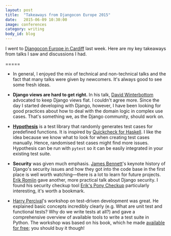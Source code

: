 ```yaml
---
layout: post
title:  "Takeaways from Djangocon Europe 2015"
date:   2015-06-09 10:30:00
image: conferences
category: writing
body_id: blog
---
```


I went to [Djangocon Europe in Cardiff](https://web.archive.org/web/20150621212217/http://2015.djangocon.eu:80/) last week. Here are my key takeaways from talks I saw and discussions I had.

=====

- In general, I enjoyed the mix of technical and non-technical talks and the fact that many talks were given by newcomers. It's always good to see some fresh ideas.

- **Django views are hard to get right.** In his talk, [David Winterbottom](https://codeinthehole.com/) advocated to keep Django views flat. I couldn't agree more. Since the day I started developing with Django, however, I have been looking for good practices about how to deal with the domain logic in complex use cases. That's something we, as the Django community, should work on.

- **[Hypothesis](https://github.com/DRMacIver/hypothesis)** is a test library that randomly generates test cases for predefined functions. It is inspired by [Quickcheck for Haskell](https://hackage.haskell.org/package/QuickCheck). I like the idea because we know what to look for when creating test cases manually. Hence, randomised test cases might find more issues. Hypothesis can be run with `pytest` so it can be easily integrated in your existing test suite.

- **Security** was given much emphasis. [James Bennett](https://www.b-list.org/)'s keynote history of Django's security issues and how they got into the code base in the first place is well worth watching—there is a lot to learn for future projects. [Erik Romijn](https://web.archive.org/web/20150526191423/http://erik.io:80/) gave another, more practical talk about Django security. I found his security checkup tool [Erik's Pony Checkup](https://www.ponycheckup.com/) particularly interesting, it's worth a bookmark.

- [Harry Percival](https://twitter.com/hjwp)'s workshop on test-driven development was great. He explained basic concepts incredibly clearly (e.g. What are unit test and functional tests? Why do we write tests at all?) and gave a comprehensive overview of available tools to write a test suite in Python. The workshop was based on his book, which he made [available for free](https://www.obeythetestinggoat.com/); you should buy it though!
